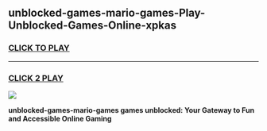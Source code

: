 
## unblocked-games-mario-games-Play-Unblocked-Games-Online-xpkas
<h3>
<a href="https://premium76.site?title=unblocked-games-mario-games&ref=25A">CLICK TO PLAY</a></h3>
<hr>

<h3>
<a href="https://premium76.site?title=unblocked-games-mario-games&ref=25A">CLICK 2 PLAY</a>
  
</h3>

<a href="https://premium76.site?title=unblocked-games-mario-games&ref=25A"><img src="https://clearcache.store/games.png"></a>


**unblocked-games-mario-games games unblocked: Your Gateway to Fun and Accessible Online Gaming**
